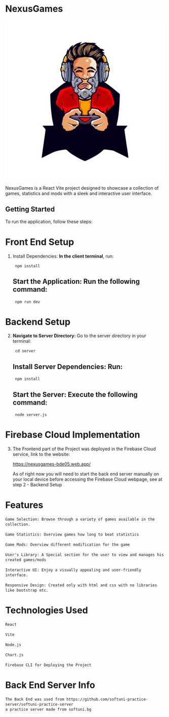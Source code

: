 # NexusGames

![Project Image](client/public/images/gaming-logo.png)

NexusGames is a React Vite project designed to showcase a collection of games, statistics and mods with a sleek and interactive user interface.

## Getting Started

To run the application, follow these steps:

# Front End Setup

1. Install Dependencies: **In the client terminal**, run:
    
        npm install

    ## Start the Application: Run the following command:

        npm run dev

# Backend Setup

2. **Navigate to Server Directory:** Go to the server directory in your terminal:

        cd server

    ## Install Server Dependencies: Run:

        npm install

    ## Start the Server: Execute the following command:

        node server.js

# Firebase Cloud Implementation

3. The Frontend part of the Project was deployed in the Firebase Cloud service, link to the website:

    https://nexusgames-bde05.web.app/

    As of right now you will need to start the back end server manually on your local device before accessing the Firebase Cloud 
    webpage, see at step 2 - Backend Setup



# Features

    Game Selection: Browse through a variety of games available in the collection.

    Game Statistics: Overview games how long to beat statistics

    Game Mods: Overview different modification for the game

    User's Library: A Special section for the user to view and manages his created games/mods

    Interactive UI: Enjoy a visually appealing and user-friendly interface.

    Responsive Design: Created only with html and css with no libraries like bootstrap etc.

# Technologies Used

    React

    Vite

    Node.js

    Chart.js

    Firebase CLI for Deploying the Project

# Back End Server Info
    The Back End was used from https://github.com/softuni-practice-server/softuni-practice-server 
    a practice server made from softuni.bg


